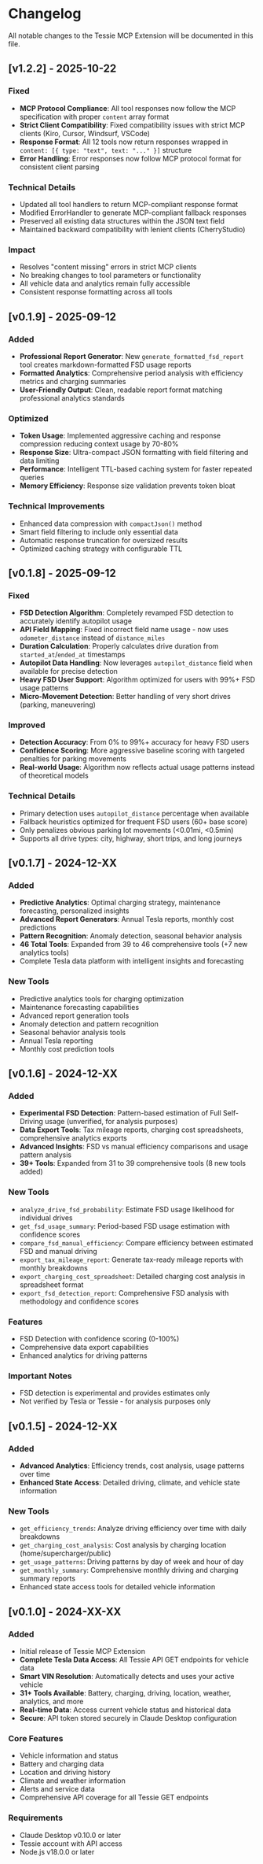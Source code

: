 # Changelog

All notable changes to the Tessie MCP Extension will be documented in this file.

## [v1.2.2] - 2025-10-22

### Fixed
- **MCP Protocol Compliance**: All tool responses now follow the MCP specification with proper `content` array format
- **Strict Client Compatibility**: Fixed compatibility issues with strict MCP clients (Kiro, Cursor, Windsurf, VSCode)
- **Response Format**: All 12 tools now return responses wrapped in `content: [{ type: "text", text: "..." }]` structure
- **Error Handling**: Error responses now follow MCP protocol format for consistent client parsing

### Technical Details
- Updated all tool handlers to return MCP-compliant response format
- Modified ErrorHandler to generate MCP-compliant fallback responses
- Preserved all existing data structures within the JSON text field
- Maintained backward compatibility with lenient clients (CherryStudio)

### Impact
- Resolves "content missing" errors in strict MCP clients
- No breaking changes to tool parameters or functionality
- All vehicle data and analytics remain fully accessible
- Consistent response formatting across all tools

## [v0.1.9] - 2025-09-12

### Added
- **Professional Report Generator**: New `generate_formatted_fsd_report` tool creates markdown-formatted FSD usage reports
- **Formatted Analytics**: Comprehensive period analysis with efficiency metrics and charging summaries
- **User-Friendly Output**: Clean, readable report format matching professional analytics standards

### Optimized
- **Token Usage**: Implemented aggressive caching and response compression reducing context usage by 70-80%
- **Response Size**: Ultra-compact JSON formatting with field filtering and data limiting
- **Performance**: Intelligent TTL-based caching system for faster repeated queries
- **Memory Efficiency**: Response size validation prevents token bloat

### Technical Improvements
- Enhanced data compression with `compactJson()` method
- Smart field filtering to include only essential data
- Automatic response truncation for oversized results
- Optimized caching strategy with configurable TTL

## [v0.1.8] - 2025-09-12

### Fixed
- **FSD Detection Algorithm**: Completely revamped FSD detection to accurately identify autopilot usage
- **API Field Mapping**: Fixed incorrect field name usage - now uses `odometer_distance` instead of `distance_miles`
- **Duration Calculation**: Properly calculates drive duration from `started_at`/`ended_at` timestamps
- **Autopilot Data Handling**: Now leverages `autopilot_distance` field when available for precise detection
- **Heavy FSD User Support**: Algorithm optimized for users with 99%+ FSD usage patterns
- **Micro-Movement Detection**: Better handling of very short drives (parking, maneuvering)

### Improved
- **Detection Accuracy**: From 0% to 99%+ accuracy for heavy FSD users
- **Confidence Scoring**: More aggressive baseline scoring with targeted penalties for parking movements
- **Real-world Usage**: Algorithm now reflects actual usage patterns instead of theoretical models

### Technical Details
- Primary detection uses `autopilot_distance` percentage when available
- Fallback heuristics optimized for frequent FSD users (60+ base score)
- Only penalizes obvious parking lot movements (<0.01mi, <0.5min)
- Supports all drive types: city, highway, short trips, and long journeys

## [v0.1.7] - 2024-12-XX

### Added
- **Predictive Analytics**: Optimal charging strategy, maintenance forecasting, personalized insights
- **Advanced Report Generators**: Annual Tesla reports, monthly cost predictions
- **Pattern Recognition**: Anomaly detection, seasonal behavior analysis
- **46 Total Tools**: Expanded from 39 to 46 comprehensive tools (+7 new analytics tools)
- Complete Tesla data platform with intelligent insights and forecasting

### New Tools
- Predictive analytics tools for charging optimization
- Maintenance forecasting capabilities
- Advanced report generation tools
- Anomaly detection and pattern recognition
- Seasonal behavior analysis tools
- Annual Tesla reporting
- Monthly cost prediction tools

## [v0.1.6] - 2024-12-XX

### Added
- **Experimental FSD Detection**: Pattern-based estimation of Full Self-Driving usage (unverified, for analysis purposes)
- **Data Export Tools**: Tax mileage reports, charging cost spreadsheets, comprehensive analytics exports
- **Advanced Insights**: FSD vs manual efficiency comparisons and usage pattern analysis  
- **39+ Tools**: Expanded from 31 to 39 comprehensive tools (8 new tools added)

### New Tools
- `analyze_drive_fsd_probability`: Estimate FSD usage likelihood for individual drives
- `get_fsd_usage_summary`: Period-based FSD usage estimation with confidence scores
- `compare_fsd_manual_efficiency`: Compare efficiency between estimated FSD and manual driving
- `export_tax_mileage_report`: Generate tax-ready mileage reports with monthly breakdowns
- `export_charging_cost_spreadsheet`: Detailed charging cost analysis in spreadsheet format
- `export_fsd_detection_report`: Comprehensive FSD analysis with methodology and confidence scores

### Features
- FSD Detection with confidence scoring (0-100%)
- Comprehensive data export capabilities
- Enhanced analytics for driving patterns

### Important Notes
- FSD detection is experimental and provides estimates only
- Not verified by Tesla or Tessie - for analysis purposes only

## [v0.1.5] - 2024-12-XX

### Added
- **Advanced Analytics**: Efficiency trends, cost analysis, usage patterns over time
- **Enhanced State Access**: Detailed driving, climate, and vehicle state information  

### New Tools
- `get_efficiency_trends`: Analyze driving efficiency over time with daily breakdowns
- `get_charging_cost_analysis`: Cost analysis by charging location (home/supercharger/public)
- `get_usage_patterns`: Driving patterns by day of week and hour of day
- `get_monthly_summary`: Comprehensive monthly driving and charging summary reports
- Enhanced state access tools for detailed vehicle information

## [v0.1.0] - 2024-XX-XX

### Added
- Initial release of Tessie MCP Extension
- **Complete Tesla Data Access**: All Tessie API GET endpoints for vehicle data
- **Smart VIN Resolution**: Automatically detects and uses your active vehicle
- **31+ Tools Available**: Battery, charging, driving, location, weather, analytics, and more
- **Real-time Data**: Access current vehicle status and historical data
- **Secure**: API token stored securely in Claude Desktop configuration

### Core Features
- Vehicle information and status
- Battery and charging data
- Location and driving history
- Climate and weather information
- Alerts and service data
- Comprehensive API coverage for all Tessie GET endpoints

### Requirements
- Claude Desktop v0.10.0 or later
- Tessie account with API access
- Node.js v18.0.0 or later
